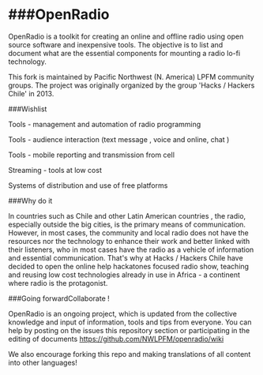 ###OpenRadio
=========


OpenRadio is a toolkit for creating an online and offline radio using open source software and inexpensive tools. The objective is to list and document what are the essential components for mounting a radio lo-fi technology.

This fork is maintained by Pacific Northwest (N. America) LPFM community groups. The project was originally organized by the group 'Hacks / Hackers Chile' in 2013.


###Wishlist

Tools - management and automation of radio programming

Tools - audience interaction (text message , voice and online, chat )

Tools - mobile reporting and transmission from cell

Streaming - tools at low cost

Systems of distribution and use of free platforms

###Why do it

In countries such as Chile and other Latin American countries , the radio, especially outside the big cities, is the primary means of communication. However, in most cases, the community and local radio does not have the resources nor the technology to enhance their work and better linked with their listeners, who in most cases have the radio as a vehicle of information and essential communication. That's why at Hacks / Hackers Chile have decided to open the online help hackatones focused radio show, teaching and reusing low cost technologies already in use in Africa - a continent where radio is the protagonist.

###Going forwardCollaborate !

OpenRadio is an ongoing project, which is updated from the collective knowledge and input of information, tools and tips from everyone. You can help by posting on the issues this repository section or participating in the editing of documents https://github.com/NWLPFM/openradio/wiki

We also encourage forking this repo and making translations of all content into other languages!
